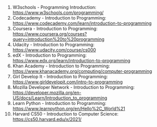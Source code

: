 

1. W3schools - Programming Introduction: https://www.w3schools.com/programming/
2. Codecademy - Introduction to Programming: https://www.codecademy.com/learn/introduction-to-programming
3. Coursera - Introduction to Programming: https://www.coursera.org/courses?query=introduction%20to%20programming
4. Udacity - Introduction to Programming: https://www.udacity.com/course/cs000
5. edX - Introduction to Programming: https://www.edx.org/learn/introduction-to-programming
6. Khan Academy - Introduction to Programming: https://www.khanacademy.org/computing/computer-programming
7. Girl Develop It - Introduction to Programming: https://www.girldevelopit.com/intro-to-programming
8. Mozilla Developer Network - Introduction to Programming: https://developer.mozilla.org/en-US/docs/Learn/Introduction_to_programming
9. Learn Python - Introduction to Programming: https://www.learnpython.org/en/Hello%2C_World%21
10. Harvard CS50 - Introduction to Computer Science: https://cs50.harvard.edu/x/2021/